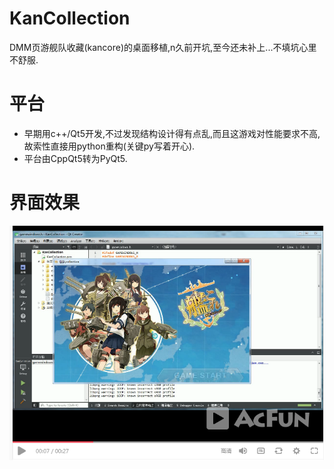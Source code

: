 # KanCollection
DMM页游舰队收藏(kancore)的桌面移植,n久前开坑,至今还未补上...不填坑心里不舒服.

# 平台
* 早期用c++/Qt5开发,不过发现结构设计得有点乱,而且这游戏对性能要求不高,故索性直接用python重构(关键py写着开心).
* 平台由CppQt5转为PyQt5.

# 界面效果
<a href="http://www.acfun.cn/v/ac4092289" rel="Video"><img src="https://raw.githubusercontent.com/shuoGG1239/KanCollection/master/kancore_cpp_ver/example_img/ac_kan.png" alt="Video"></a>
